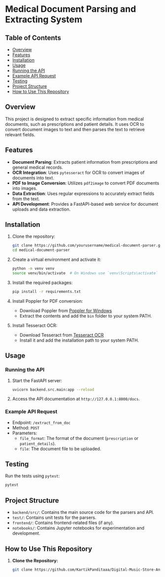 # Medical Document Parsing and Extracting System

## Table of Contents
- [Overview](#overview)
- [Features](#features)
- [Installation](#installation)
- [Usage](#usage)
- [Running the API](#running-the-api)
- [Example API Request](#example-api-request)
- [Testing](#testing)
- [Project Structure](#project-structure)
- [How to Use This Repository](#how-to-use-this-repository)

## Overview
This project is designed to extract specific information from medical documents, such as prescriptions and patient details. It uses OCR to convert document images to text and then parses the text to retrieve relevant fields.

## Features
- **Document Parsing**: Extracts patient information from prescriptions and general medical records.
- **OCR Integration**: Uses `pytesseract` for OCR to convert images of documents into text.
- **PDF to Image Conversion**: Utilizes `pdf2image` to convert PDF documents into images.
- **Data Extraction**: Uses regular expressions to accurately extract fields from the text.
- **API Development**: Provides a FastAPI-based web service for document uploads and data extraction.

## Installation

1. Clone the repository:
    ```bash
    git clone https://github.com/yourusername/medical-document-parser.git
    cd medical-document-parser
    ```

2. Create a virtual environment and activate it:
    ```bash
    python -m venv venv
    source venv/bin/activate  # On Windows use `venv\Scripts\activate`
    ```

3. Install the required packages:
    ```bash
    pip install -r requirements.txt
    ```

4. Install Poppler for PDF conversion:
    - Download Poppler from [Poppler for Windows](http://blog.alivate.com.au/poppler-windows/)
    - Extract the contents and add the `bin` folder to your system PATH.

5. Install Tesseract OCR:
    - Download Tesseract from [Tesseract OCR](https://github.com/tesseract-ocr/tesseract)
    - Install it and add the installation path to your system PATH.

## Usage

### Running the API
1. Start the FastAPI server:
    ```bash
    uvicorn backend.src.main:app --reload
    ```

2. Access the API documentation at `http://127.0.0.1:8000/docs`.

### Example API Request
- Endpoint: `/extract_from_doc`
- Method: `POST`
- Parameters:
    - `file_format`: The format of the document (`prescription` or `patient_details`).
    - `file`: The document file to be uploaded.

## Testing
Run the tests using `pytest`:
```bash
pytest
```

## Project Structure
- `backend/src/`: Contains the main source code for the parsers and API.
- `test/`: Contains unit tests for the parsers.
- `frontend/`: Contains frontend-related files (if any).
- `notebooks/`: Contains Jupyter notebooks for experimentation and development.

## How to Use This Repository

1. **Clone the Repository:**
   ```bash
   git clone https://github.com/KartikPanditaaa/Digital-Music-Store-Analysis.git
